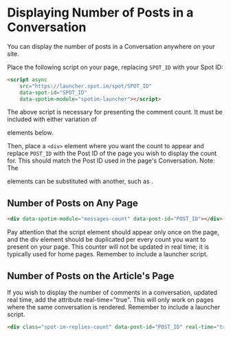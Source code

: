# Displaying Number of Posts in a Conversation

You can display the number of posts in a Conversation anywhere on your site.

Place the following script on your page, replacing `SPOT_ID` with your Spot ID:

```html
<script async
    src="https://launcher.spot.im/spot/SPOT_ID"
    data-spot-id="SPOT_ID"
    data-spotim-module="spotim-launcher"></script>
```

The above script is necessary for presenting the comment count. It must be included with either variation of <div> elements below.

Then, place a `<div>` element where you want the count to appear and replace `POST_ID` with the Post ID of the page you wish to display the count for. This should match the Post ID used in the page's Conversation.
Note: The <div> elements can be substituted with another, such as <span> .

## Number of Posts on Any Page

```html
<div data-spotim-module="messages-count" data-post-id="POST_ID"></div>
```
Pay attention that the script element should appear only once on the page, and the div element should be duplicated per every count you want to present on your page. This counter will not be updated in real time; it is typically used for home pages. Remember to include a launcher script.  

## Number of Posts on the Article's Page
If you wish to display the number of comments in a conversation, updated real time, add the attribute real-time="true". This will only work on pages where the same conversation is rendered. Remember to include a launcher script. 

```html
<div class="spot-im-replies-count" data-post-id="POST_ID" real-time="true"></div>
```
